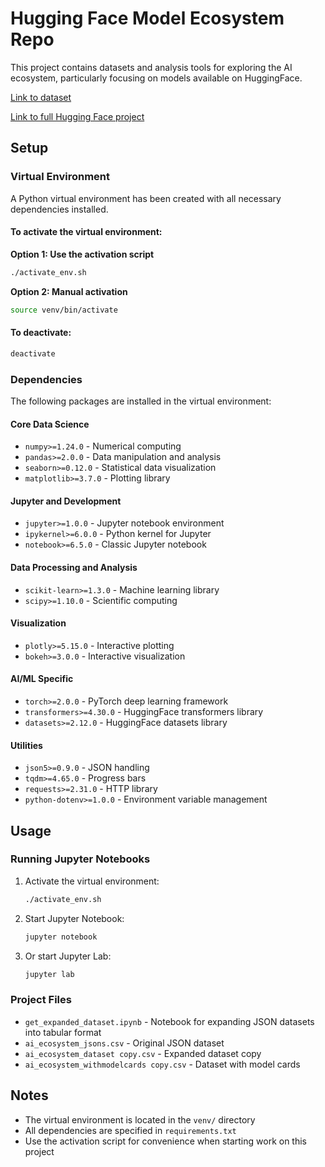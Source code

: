 # Hugging Face Model Ecosystem Repo

This project contains datasets and analysis tools for exploring the AI ecosystem, particularly focusing on models available on HuggingFace.

[Link to dataset](https://huggingface.co/datasets/modelbiome/ai_ecosystem_withmodelcards)

[Link to full Hugging Face project](https://huggingface.co/modelbiome)

## Setup

### Virtual Environment

A Python virtual environment has been created with all necessary dependencies installed.

#### To activate the virtual environment:

**Option 1: Use the activation script**
```bash
./activate_env.sh
```

**Option 2: Manual activation**
```bash
source venv/bin/activate
```

#### To deactivate:
```bash
deactivate
```

### Dependencies

The following packages are installed in the virtual environment:

#### Core Data Science
- `numpy>=1.24.0` - Numerical computing
- `pandas>=2.0.0` - Data manipulation and analysis
- `seaborn>=0.12.0` - Statistical data visualization
- `matplotlib>=3.7.0` - Plotting library

#### Jupyter and Development
- `jupyter>=1.0.0` - Jupyter notebook environment
- `ipykernel>=6.0.0` - Python kernel for Jupyter
- `notebook>=6.5.0` - Classic Jupyter notebook

#### Data Processing and Analysis
- `scikit-learn>=1.3.0` - Machine learning library
- `scipy>=1.10.0` - Scientific computing

#### Visualization
- `plotly>=5.15.0` - Interactive plotting
- `bokeh>=3.0.0` - Interactive visualization

#### AI/ML Specific
- `torch>=2.0.0` - PyTorch deep learning framework
- `transformers>=4.30.0` - HuggingFace transformers library
- `datasets>=2.12.0` - HuggingFace datasets library

#### Utilities
- `json5>=0.9.0` - JSON handling
- `tqdm>=4.65.0` - Progress bars
- `requests>=2.31.0` - HTTP library
- `python-dotenv>=1.0.0` - Environment variable management

## Usage

### Running Jupyter Notebooks

1. Activate the virtual environment:
   ```bash
   ./activate_env.sh
   ```

2. Start Jupyter Notebook:
   ```bash
   jupyter notebook
   ```

3. Or start Jupyter Lab:
   ```bash
   jupyter lab
   ```

### Project Files

- `get_expanded_dataset.ipynb` - Notebook for expanding JSON datasets into tabular format
- `ai_ecosystem_jsons.csv` - Original JSON dataset
- `ai_ecosystem_dataset copy.csv` - Expanded dataset copy
- `ai_ecosystem_withmodelcards copy.csv` - Dataset with model cards

## Notes

- The virtual environment is located in the `venv/` directory
- All dependencies are specified in `requirements.txt`
- Use the activation script for convenience when starting work on this project 
